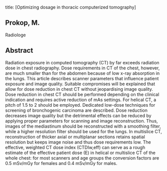 title: [Optimizing dosage in thoracic computerized tomography]

## Prokop, M.
Radiologe


## Abstract
Radiation exposure in computed tomography (CT) by far exceeds radiation dose in chest radiography. Dose requirements in CT of the chest, however, are much smaller than for the abdomen because of low x-ray absorption in the lungs. This article describes scanner parameters that influence patient exposure and image quality. Suitable compromises will be explained that allow for dose reduction in chest CT without jeopardising image quality. Dose reduction in chest CT should be performed depending on the clinical indication and requires active reduction of mAs settings. For helical CT, a pitch of 1.5 to 2 should be employed. Dedicated low-dose techniques for screening of bronchogenic carcinoma are described. Dose reduction decreases image quality but the detrimental effects can be reduced by applying proper parameters for scanning and image reconstruction. Thus, images of the mediastinum should be reconstructed with a smoothing filter, while a higher resolution filter should be used for the lungs. In multislice CT, reconstruction of thicker axial or multiplanar sections retains spatial resolution but keeps image noise and thus dose requirements low. The effective, weighted CT dose index (CTDIw,eff) can serve as a rough estimate of the effective patient dose (E) in helical or multislice CT of the whole chest: for most scanners and age groups the conversion factors are 0.5 mSv/mGy for females and 0.4 mSv/mGy for males.

